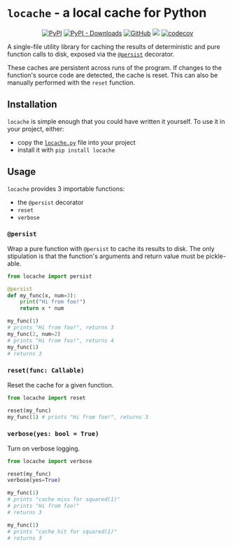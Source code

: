 # `locache` - a local cache for Python

<div align="center">

[![PyPI](https://img.shields.io/pypi/v/locache)](https://pypi.org/project/locache/)
[![PyPI - Downloads](https://img.shields.io/pypi/dm/locache?color=green&label=Downloads&logo=Python&logoColor=white)](https://pypistats.org/packages/locache)
[![GitHub](https://img.shields.io/github/license/jla-gardner/local-cache)](LICENCE.md)
[![](https://github.com/jla-gardner/load-atoms/actions/workflows/tests.yaml/badge.svg?branch=main)](https://github.com/jla-gardner/load-atoms/actions/workflows/tests.yaml)
[![codecov](https://codecov.io/gh/jla-gardner/locache/branch/master/graph/badge.svg?token=VGSFM0GWF1)](https://codecov.io/gh/jla-gardner/locache)
</div>


A single-file utility library for caching the results of deterministic and pure function calls to disk, exposed via the [`@persist`](#persist) decorator.

These caches are persistent across runs of the program. If changes to the function's source code are detected, the cache is reset. This can also be manually performed with the `reset` function.

## Installation

`locache` is simple enough that you could have written it yourself. To use it in your project, either:
- copy the [`locache.py`](locache.py) file into your project
- install it with
`pip install locache`

## Usage

`locache` provides 3 importable functions:
- the `@persist` decorator
- `reset`
- `verbose`

### `@persist`

Wrap a pure function with `@persist` to cache its results to disk. The only stipulation is that the function's arguments and return value must be pickle-able.

```python
from locache import persist

@persist
def my_func(x, num=3):
    print("Hi from foo!")
    return x * num

my_func(1)        
# prints "Hi from foo!", returns 3
my_func(2, num=2) 
# prints "Hi from foo!", returns 4
my_func(1)        
# returns 3
```

### `reset(func: Callable)`

Reset the cache for a given function.

```python
from locache import reset

reset(my_func)
my_func(1) # prints "Hi from foo!", returns 3
```


### `verbose(yes: bool = True)`

Turn on verbose logging.

```python
from locache import verbose

reset(my_func)
verbose(yes=True)

my_func(1) 
# prints "cache miss for squared(1)"
# prints "Hi from foo!"
# returns 3

my_func(1)
# prints "cache hit for squared(1)"
# returns 3
```